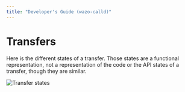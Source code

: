 ```yaml
---
title: "Developer's Guide (wazo-calld)"
---
```



# Transfers

Here is the different states of a transfer. Those states are a functional representation, not a representation of the code or the API states of a transfer, though they are similar.

![Transfer states](/images/uc-doc/system/wazo-calld/transfer-states.png)
